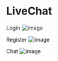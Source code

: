 # LiveChat
Login
![image](https://github.com/abdul7to7/LiveChat/assets/92265851/cbb55a54-222a-4551-811c-4d34c0158b17)

Register
![image](https://github.com/abdul7to7/LiveChat/assets/92265851/ad6b79da-7103-47d8-97e4-d8cb48622c1b)

Chat
![image](https://github.com/abdul7to7/LiveChat/assets/92265851/1b58ed45-dfb2-4bab-91fd-926289f6868a)

